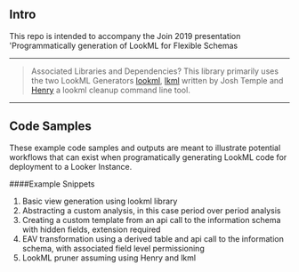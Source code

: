## Intro
This repo is intended to accompany the Join 2019 presentation 'Programmatically generation of LookML for Flexible Schemas

----
> Associated Libraries and Dependencies?
This library primarily uses the two LookML Generators [lookml](https://github.com/llooker/lookml),  [lkml](https://github.com/joshtemple/lkml) written by Josh Temple and [Henry](https://pypi.org/project/henry/#henry-a-looker-cleanup-tool) a lookml cleanup command line tool.

----
## Code Samples
These example code samples and outputs are meant to illustrate potential workflows that can exist when programatically generating LookML code for deployment to a Looker Instance.

####Example Snippets
1. Basic view generation using lookml library
2. Abstracting a custom analysis, in this case period over period analysis
3. Creating a  custom template from an api call to the information schema with hidden fields, extension required
4. EAV transformation using a derived table and api call to the information schema, with associated field level permissioning
5. LookML pruner assuming using Henry and lkml
